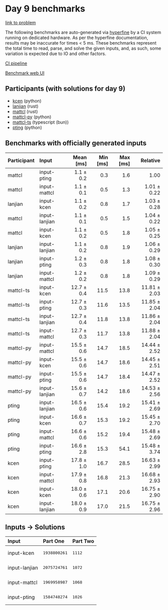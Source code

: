 # Day 9 benchmarks

[link to problem](https://adventofcode.com/2023/day/9)

The following benchmarks are auto-generated via
[hyperfine](https://github.com/sharkdp/hyperfine) by a CI system running on
dedicated hardware. As per the hyperfine documentation, results may be
inaccurate for times < 5 ms. These benchmarks represent the total time to read,
parse, and solve the given inputs, and, as such, some variation is expected due
to IO and other factors.

[CI pipeline](http://ci.papercode.net:8080/teams/main/pipelines/aoc2023)

[Benchmark web UI](https://aoc.ancalagon.black)


## Participants (with solutions for day 9)

- [kcen](https://github.com/kcen/aoc2023) (python)
- [lanjian](https://github.com/lanjian/aoc-2023) (rust)
- [mattcl](https://github.com/mattcl/aoc2023) (rust)
- [mattcl-py](https://github.com/mattcl/aoc2023-py) (python)
- [mattcl-ts](https://github.com/mattcl/aoc2023-js) (typescript (bun))
- [pting](https://github.com/pting/aoc2023) (python)


## Benchmarks with officially generated inputs

| Participant | Input | Mean [ms] | Min [ms] | Max [ms] | Relative |
|:---|:---|---:|---:|---:|---:|
| mattcl | input-pting | 1.1 ± 0.2 | 0.3 | 1.6 | 1.00 |
| mattcl | input-mattcl | 1.1 ± 0.1 | 0.5 | 1.3 | 1.01 ± 0.22 |
| lanjian | input-kcen | 1.1 ± 0.2 | 0.8 | 1.7 | 1.03 ± 0.28 |
| mattcl | input-lanjian | 1.1 ± 0.1 | 0.5 | 1.5 | 1.04 ± 0.22 |
| mattcl | input-kcen | 1.1 ± 0.2 | 0.5 | 1.8 | 1.05 ± 0.25 |
| lanjian | input-lanjian | 1.1 ± 0.2 | 0.8 | 1.9 | 1.06 ± 0.29 |
| lanjian | input-pting | 1.2 ± 0.3 | 0.8 | 1.8 | 1.08 ± 0.30 |
| lanjian | input-mattcl | 1.2 ± 0.2 | 0.8 | 1.8 | 1.09 ± 0.29 |
| mattcl-ts | input-kcen | 12.7 ± 0.4 | 11.5 | 13.8 | 11.81 ± 2.03 |
| mattcl-ts | input-pting | 12.7 ± 0.3 | 11.6 | 13.5 | 11.85 ± 2.04 |
| mattcl-ts | input-lanjian | 12.7 ± 0.4 | 11.8 | 13.8 | 11.86 ± 2.04 |
| mattcl-ts | input-mattcl | 12.7 ± 0.3 | 11.7 | 13.8 | 11.88 ± 2.04 |
| mattcl-py | input-mattcl | 15.5 ± 0.6 | 14.7 | 18.5 | 14.44 ± 2.52 |
| mattcl-py | input-kcen | 15.5 ± 0.6 | 14.7 | 18.6 | 14.45 ± 2.51 |
| mattcl-py | input-pting | 15.5 ± 0.6 | 14.7 | 18.4 | 14.47 ± 2.52 |
| mattcl-py | input-lanjian | 15.6 ± 0.7 | 14.2 | 18.6 | 14.53 ± 2.56 |
| pting | input-lanjian | 16.5 ± 0.6 | 15.4 | 19.2 | 15.41 ± 2.69 |
| pting | input-kcen | 16.6 ± 0.7 | 15.3 | 19.2 | 15.45 ± 2.70 |
| pting | input-mattcl | 16.6 ± 0.6 | 15.2 | 19.4 | 15.48 ± 2.69 |
| pting | input-pting | 16.6 ± 2.8 | 15.3 | 54.1 | 15.48 ± 3.74 |
| kcen | input-pting | 17.8 ± 1.0 | 16.7 | 28.5 | 16.63 ± 2.99 |
| kcen | input-mattcl | 17.9 ± 0.8 | 16.8 | 21.3 | 16.68 ± 2.93 |
| kcen | input-kcen | 18.0 ± 0.6 | 17.1 | 20.6 | 16.75 ± 2.90 |
| kcen | input-lanjian | 18.0 ± 0.9 | 17.0 | 21.5 | 16.75 ± 2.96 |


## Inputs -> Solutions

| Input | Part One | Part Two |
|:---|:---|:---|
|input-kcen|<pre>1938800261</pre>|<pre>1112</pre>|
|input-lanjian|<pre>2075724761</pre>|<pre>1072</pre>|
|input-mattcl|<pre>1969958987</pre>|<pre>1068</pre>|
|input-pting|<pre>1584748274</pre>|<pre>1026</pre>|
